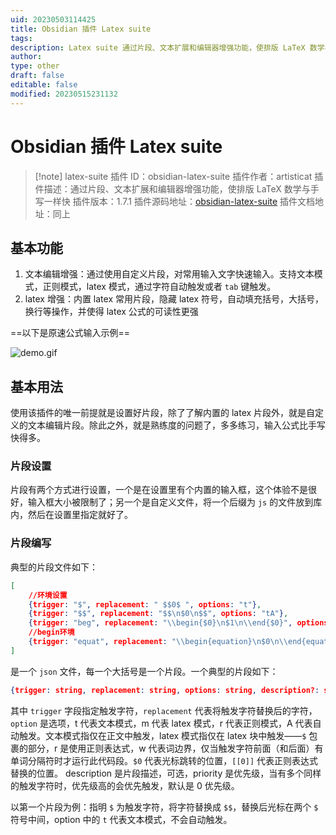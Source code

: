 ```yaml
---
uid: 20230503114425
title: Obsidian 插件 Latex suite
tags: 
description: Latex suite 通过片段、文本扩展和编辑器增强功能，使排版 LaTeX 数学与手写一样快
author: 
type: other
draft: false
editable: false
modified: 20230515231132
---
```


# Obsidian 插件 Latex suite

> [!note] latex-suite
> 插件 ID：obsidian-latex-suite
> 插件作者：artisticat
> 插件描述：通过片段、文本扩展和编辑器增强功能，使排版 LaTeX 数学与手写一样快
> 插件版本：1.7.1
> 插件源码地址：[obsidian-latex-suite](https://github.com/artisticat1/obsidian-latex-suite)
> 插件文档地址：同上

## 基本功能

1. 文本编辑增强：通过使用自定义片段，对常用输入文字快速输入。支持文本模式，正则模式，latex 模式，通过字符自动触发或者 `tab` 键触发。
2. latex 增强：内置 latex 常用片段，隐藏 latex 符号，自动填充括号，大括号，换行等操作，并使得 latex 公式的可读性更强

==以下是原速公式输入示例==

![demo.gif](https://cdn.pkmer.cn/images/demo.gif!pkmer)

## 基本用法

使用该插件的唯一前提就是设置好片段，除了了解内置的 latex 片段外，就是自定义的文本编辑片段。除此之外，就是熟练度的问题了，多多练习，输入公式比手写快得多。

### 片段设置

片段有两个方式进行设置，一个是在设置里有个内置的输入框，这个体验不是很好，输入框大小被限制了；另一个是自定义文件，将一个后缀为 `js` 的文件放到库内，然后在设置里指定就好了。

### 片段编写

典型的片段文件如下：

```json
[
	//环境设置
	{trigger: "$", replacement: " $$0$ ", options: "t"},
	{trigger: "$$", replacement: "$$\n$0\n$$", options: "tA"},
	{trigger: "beg", replacement: "\\begin{$0}\n$1\n\\end{$0}", options: "mA"},
	//begin环境
    {trigger: "equat", replacement: "\\begin{equation}\n$0\n\\end{equation}", options: "mA"},
]
```

是一个 `json` 文件，每一个大括号是一个片段。一个典型的片段如下：

```json
{trigger: string, replacement: string, options: string, description?: string, priority?: number}
```

其中 `trigger` 字段指定触发字符，`replacement` 代表将触发字符替换后的字符，`option` 是选项，t 代表文本模式，m 代表 latex 模式，r 代表正则模式，A 代表自动触发。文本模式指仅在正文中触发，latex 模式指仅在 latex 块中触发——`$` 包裹的部分，r 是使用正则表达式，w 代表词边界，仅当触发字符前面（和后面）有单词分隔符时才运行此代码段。`$0` 代表光标跳转的位置，`[[0]]` 代表正则表达式替换的位置。 description 是片段描述，可选，priority 是优先级，当有多个同样的触发字符时，优先级高的会优先触发，默认是 0 优先级。

以第一个片段为例：指明 `$` 为触发字符，将字符替换成 `$$`，替换后光标在两个 `$` 符号中间，option 中的 `t` 代表文本模式，不会自动触发。
